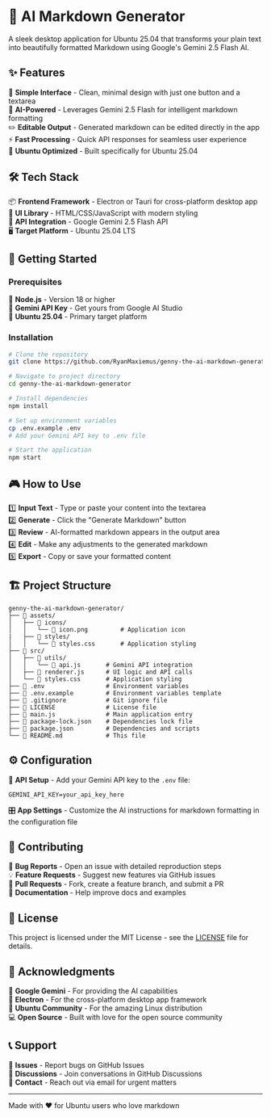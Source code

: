# 🤖 AI Markdown Generator

A sleek desktop application for Ubuntu 25.04 that transforms your plain text into beautifully formatted Markdown using Google's Gemini 2.5 Flash AI.

## ✨ Features

🎯 **Simple Interface** - Clean, minimal design with just one button and a textarea  
🚀 **AI-Powered** - Leverages Gemini 2.5 Flash for intelligent markdown formatting  
✏️ **Editable Output** - Generated markdown can be edited directly in the app  
⚡ **Fast Processing** - Quick API responses for seamless user experience  
🐧 **Ubuntu Optimized** - Built specifically for Ubuntu 25.04

## 🛠️ Tech Stack

📦 **Frontend Framework** - Electron or Tauri for cross-platform desktop app  
🎨 **UI Library** - HTML/CSS/JavaScript with modern styling  
🔗 **API Integration** - Google Gemini 2.5 Flash API  
🖥️ **Target Platform** - Ubuntu 25.04 LTS

## 🚀 Getting Started

### Prerequisites

🔧 **Node.js** - Version 18 or higher  
🔑 **Gemini API Key** - Get yours from Google AI Studio  
🐧 **Ubuntu 25.04** - Primary target platform

### Installation

```bash
# Clone the repository
git clone https://github.com/RyanMaxiemus/genny-the-ai-markdown-generator.git

# Navigate to project directory
cd genny-the-ai-markdown-generator

# Install dependencies
npm install

# Set up environment variables
cp .env.example .env
# Add your Gemini API key to .env file

# Start the application
npm start
```

## 🎮 How to Use

1️⃣ **Input Text** - Type or paste your content into the textarea  
2️⃣ **Generate** - Click the "Generate Markdown" button  
3️⃣ **Review** - AI-formatted markdown appears in the output area  
4️⃣ **Edit** - Make any adjustments to the generated markdown  
5️⃣ **Export** - Copy or save your formatted content

## 🏗️ Project Structure

```text
genny-the-ai-markdown-generator/
├── 📁 assets/
│   ├── 📁 icons/
│   │   └── 📄 icon.png         # Application icon
|   ├── 📁 styles/
│   │   └── 📄 styles.css       # Application styling
├── 📁 src/
│   ├── 📁 utils/
│   │   └── 📄 api.js       # Gemini API integration
│   ├── 📄 renderer.js      # UI logic and API calls
│   └── 📄 styles.css       # Application styling
├── 📄 .env                 # Environment variables
├── 📄 .env.example         # Environment variables template
├── 📄 .gitignore           # Git ignore file
├── 📄 LICENSE              # License file
├── 📄 main.js              # Main application entry
├── 📄 package-lock.json    # Dependencies lock file
├── 📄 package.json         # Dependencies and scripts
└── 📄 README.md            # This file
```

## ⚙️ Configuration

🔐 **API Setup** - Add your Gemini API key to the `.env` file:

```env
GEMINI_API_KEY=your_api_key_here
```

🎛️ **App Settings** - Customize the AI instructions for markdown formatting in the configuration file

## 🤝 Contributing

🐛 **Bug Reports** - Open an issue with detailed reproduction steps  
💡 **Feature Requests** - Suggest new features via GitHub issues  
🔧 **Pull Requests** - Fork, create a feature branch, and submit a PR  
📖 **Documentation** - Help improve docs and examples

## 📝 License

This project is licensed under the MIT License - see the [LICENSE](LICENSE) file for details.

## 🙏 Acknowledgments

🤖 **Google Gemini** - For providing the AI capabilities  
🔗 **Electron** - For the cross-platform desktop app framework  
🐧 **Ubuntu Community** - For the amazing Linux distribution  
💻 **Open Source** - Built with love for the open source community

## 📞 Support

🐛 **Issues** - Report bugs on GitHub Issues  
💬 **Discussions** - Join conversations in GitHub Discussions  
📧 **Contact** - Reach out via email for urgent matters

---

Made with ❤️ for Ubuntu users who love markdown
